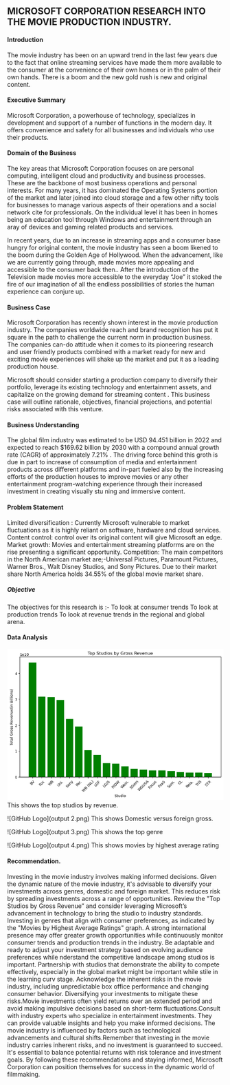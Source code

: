## MICROSOFT CORPORATION RESEARCH INTO THE MOVIE PRODUCTION INDUSTRY.


#### Introduction
The movie industry has been on an upward trend in the last few years due to the fact that online streaming services have made them more available to the consumer at the convenience of their own homes or in the palm of their own hands. There is a boom and the new gold rush is new and original content.

#### Executive Summary
Microsoft Corporation, a powerhouse of technology, specializes in development and support of a number of functions in the modern day. It offers convenience and safety for all businesses and individuals who use their products. 

#### Domain of the Business
The key areas that Microsoft Corporation focuses on are personal computing, intelligent cloud and productivity and business processes. These are the backbone of most business operations and personal interests. For many years, it has dominated the Operating Systems portion of the market and later joined into cloud  storage and a few other nifty tools for businesses to manage various aspects of their operations and a social network cite for professionals. On the individual level it has been in homes being an  education tool through Windows and entertainment through an aray of devices and gaming related products and services.

In recent years, due to an increase in streaming apps and a consumer base hungry for  original content, the movie industry has seen a boom likened to the boom during the Golden Age of Hollywood. When the advancement, like we are currently going through, made movies more appealing and accessible to the consumer back then.. After the introduction of the Television made movies more accessible to the everyday “Joe” it stoked  the fire of our imagination of all the endless possibilities of stories the human experience can conjure up.

#### Business Case
Microsoft Corporation has recently shown interest in the movie production industry. The companies worldwide reach and brand recognition has put it square in the path to challenge the current norm in  production business. The companies can-do attitude when it comes to its pioneering research and user friendly products combined with a market ready for new and exciting movie experiences will shake up the market and put it as a leading production house.

Microsoft should consider starting a production company to diversify their portfolio, leverage  its existing technology and entertainment assets, and capitalize on the growing demand for streaming content . This business case will outline rationale, objectives, financial projections, and potential risks associated with this venture.

#### Business Understanding
The global film industry was estimated to be USD 94.451 billion in 2022 and expected to reach $169.62 billion by 2030  with a compound annual growth rate (CAGR) of approximately 7.21% .
The driving force behind this groth is due in part to increase of consumption of media and entertainment products across different platforms and in-part fueled also by the increasing efforts of the production houses to improve movies or any other entertainment program-watching experience through their increased investment in creating visually stu ning and immersive content.


#### Problem Statement
Limited diversification : Currently Microsoft vulnerable to market fluctuations as it is highly reliant on software, hardware and cloud services.
Content control: control over its original content will give Microsoft an edge.
Market growth: Movies and entertainment streaming platforms are on the rise presenting a significant opportunity.
Competition: The main competitors in the North American market are;-Universal Pictures, Paramount Pictures, Warner Bros., Walt Disney Studios, and Sony Pictures. Due to their market share North America holds 34.55% of the global movie market share. 

##### Objective
The objectives for this research is :-
To look at consumer trends
To look at production trends
To look at revenue trends in the regional and global arena.

#### Data Analysis
![GitHub Logo](output.png)
This shows the top studios by revenue.

![GitHub Logo](output 2.png)
This shows Domestic versus foreign gross.

![GitHub Logo](output 3.png)
This shows the top genre

![GitHub Logo](output 4.png)
This shows movies by highest average rating

#### Recommendation.
Investing in the movie industry involves making informed decisions. Given the dynamic nature of the movie industry, it's advisable to diversify your investments across genres, domestic and foreign market. This reduces risk by spreading investments across a range of opportunities.
Review the "Top Studios by Gross Revenue” and  consider leveraging Microsoft’s advancement in technology to bring the studio to industry standards. Investing in genres that align with consumer preferences, as indicated by the "Movies by Highest Average Ratings" graph. A strong international presence may offer greater growth opportunities while continuously monitor consumer trends and production trends in the industry.
 Be adaptable and ready to adjust your investment strategy based on evolving audience preferences while nderstand the competitive landscape among studios is important. Partnership with studios that demonstrate the ability to compete effectively, especially in the global market might be important while stile in the learning curv stage.
Acknowledge the inherent risks in the movie industry, including unpredictable box office performance and changing consumer behavior. Diversifying your investments to mitigate these risks.Movie investments often yield returns over an extended period and avoid making impulsive decisions based on short-term fluctuations.Consult with industry experts who specialize in entertainment investments. They can provide valuable insights and help you make informed decisions.
 The movie industry is influenced by factors such as technological advancements and cultural shifts.Remember that investing in the movie industry carries inherent risks, and no investment is guaranteed to succeed. It's essential to balance potential returns with risk tolerance and investment goals. By following these recommendations and staying informed, Microsoft Corporation can position themselves for success in the dynamic world of filmmaking.


